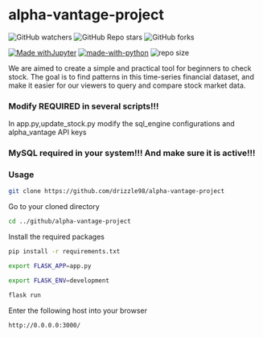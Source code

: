 # alpha-vantage-project

![GitHub watchers](https://img.shields.io/github/watchers/drizzle98/alpha-vantage-project?style=social) ![GitHub Repo stars](https://img.shields.io/github/stars/drizzle98/alpha-vantage-project?style=social) ![GitHub forks](https://img.shields.io/github/forks/drizzle98/alpha-vantage-project?style=social)

[![Made withJupyter](https://img.shields.io/badge/Made%20with-Jupyter-orange?style=flat-square&logo=Jupyter)](https://jupyter.org/try) [![made-with-python](https://img.shields.io/badge/Made%20with-Python-1f425f.svg?style=flat-square)](https://www.python.org/) ![repo size](https://img.shields.io/github/repo-size/drizzle98/alpha-vantage-project?style=flat-square)


We are aimed to create a simple and practical tool for beginners to check stock. The goal is to find patterns in this time-series financial dataset, and make it easier for our viewers to query and compare stock market data. 

### Modify REQUIRED in several scripts!!!
In app.py,update_stock.py modify the sql_engine configurations and alpha_vantage API keys

### MySQL required in your system!!! And make sure it is active!!!

### Usage

```bash
git clone https://github.com/drizzle98/alpha-vantage-project
```
Go to your cloned directory
```bash
cd ../github/alpha-vantage-project
```
Install the required packages
```bash
pip install -r requirements.txt
```

```bash
export FLASK_APP=app.py
```
```bash
export FLASK_ENV=development
```
```bash
flask run
```
Enter the following host into your browser
```
http://0.0.0.0:3000/
```
